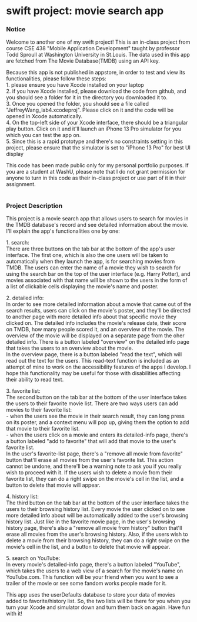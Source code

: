 # swift project: movie search app

<h3>Notice</h3>
<p>
Welcome to another one of my swift project! This is an in-class project from course CSE 438 "Mobile Application Development" taught by professor Todd Sproull at Washington University in St.Louis. The data used in this app are fetched from The Movie Database(TMDB) using an API key.
</p>
<p>
Because this app is not published in appstore, in order to test and view its functionalities, please follow these steps:<br>
1. please ensure you have Xcode installed on your laptop<br>
2. if you have Xcode installed, please download the code from github, and you should see a folder for it in the directory you downloaded it to.<br>
3. Once you opened the folder, you should see a file called "JeffreyWang_lab4.xcodeproj". Please click on it and the code will be opened in Xcode automatically.<br>
4. On the top-left side of your Xcode interface, there should be a triangular play button. Click on it and it'll launch an iPhone 13 Pro simulator for you which you can test the app on.<br>
5. Since this is a rapid prototype and there's no constraints setting in this project, please ensure that the simulator is set to "iPhone 13 Pro" for best UI display<br>
</p>
<p>
This code has been made public only for my personal portfolio purposes. If you are a student at WashU, please note that I do not grant permission for anyone to turn in this code as their in-class project or use part of it in their assignment.
</p>

#

<h3>Project Description</h3>
<p>
This project is a movie search app that allows users to search for movies in the TMDB database's record and see detailed information about the movie. I'll explain the app's functionalities one by one:</p>
<p>
1. search:<br>
There are three buttons on the tab bar at the bottom of the app's user interface. The first one, which is also the one users will be taken to automatically when they launch the app, is for searching movies from TMDB. The users can enter the name of a movie they wish to search for using the search bar on the top of the user interface (e.g. Harry Potter), and movies associated with that name will be shown to the users in the form of a list of clickable cells displaying the movie's name and poster.</p>
<p>
2. detailed info:<br>
In order to see more detailed information about a movie that came out of the search results, users can click on the movie's poster, and they'll be directed to another page with more detailed info about that specific movie they clicked on. The detailed info includes the movie's release date, their score on TMDB, how many people scored it, and an overview of the movie. The overview of the movie will be displayed on a separate page from the oher detailed info. There is a button labeled "overview" on the detailed info page that takes the users to an overview about the movie.<br> 
In the overview page, there is a button labeled "read the text", which will read out the text for the users. This read-text function is included as an attempt of mine to work on the accessibility features of the apps I develop. I hope this functionality may be useful for those with disabilities affecting their ability to read text.</p>
<p>
3. favorite list:<br>
The second button on the tab bar at the bottom of the user interface takes the users to their favorite movie list. There are two ways users can add movies to their favorite list:<br>
  - when the users see the movie in their search result, they can long press on its poster, and a context menu will pop up, giving them the option to add that movie to their favorite list.<br>
  - when the users click on a movie and enters its detailed-info page, there's a button labeled "add to favorite" that will add that movie to the user's favorite list.<br>
In the user's favorite-list page, there's a "remove all movie from favorite" button that'll erase all movies from the user's favorite list. This action cannot be undone, and there'll be a warning note to ask you if you really wish to proceed with it. If the users wish to delete a movie from their favorite list, they can do a right swipe on the movie's cell in the list, and a button to delete that movie will appear.</p>
<p>
4. history list:<br>
The third button on the tab bar at the bottom of the user interface takes the users to their browsing history list. Every movie the user clicked on to see more detailed info about will be automatically added to the user's browsing history list. Just like in the favorite movie page, in the user's browsing history page, there's also a "remove all movie from history" button that'll erase all movies from the user's browsing history. Also, if the users wish to delete a movie from their browsing history, they can do a right swipe on the movie's cell in the list, and a button to delete that movie will appear.</p>
<p>
5. search on YouTube:<br>
In every movie's detailed-info page, there's a button labeled "YouTube", which takes the users to a web view of a search for the movie's name on YouTube.com. This function will be your friend when you want to see a trailer of the movie or see some fandom works people made for it. <br>
</p>
<p>This app uses the userDefaults database to store your data of movies added to favorite/history list. So, the two lists will be there for you when you turn your Xcode and simulator down and turn them back on again. Have fun with it!</p>
